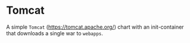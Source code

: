 # Tomcat

A simple `Tomcat` (https://tomcat.apache.org/) chart with an init-container that downloads a single war to `webapps`.
